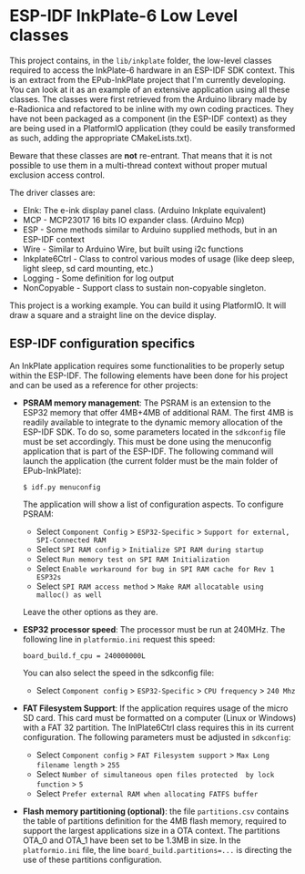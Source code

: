 # ESP-IDF InkPlate-6 Low Level classes

This project contains, in the `lib/inkplate` folder, the low-level classes required to access the InkPlate-6 hardware in an ESP-IDF SDK context. This is an extract from the EPub-InkPlate project that I'm currently developing. You can look at it as an example of an extensive application using all these classes. The classes were first retrieved from the Arduino library made by e-Radionica and refactored to be inline with my own coding practices. They have not been packaged as a component (in the ESP-IDF context) as they are being used in a PlatformIO application (they could be easily transformed as such, adding the appropriate CMakeLists.txt). 

Beware that these classes are **not** re-entrant. That means that it is not possible to use them in a multi-thread context without proper mutual exclusion access control. 

The driver classes are:

- EInk: The e-ink display panel class. (Arduino Inkplate equivalent)
- MCP - MCP23017 16 bits IO expander class. (Arduino Mcp)
- ESP - Some methods similar to Arduino supplied methods, but in an ESP-IDF context
- Wire - Similar to Arduino Wire, but built using i2c functions
- Inkplate6Ctrl - Class to control various modes of usage (like deep sleep, light sleep, sd card mounting, etc.)
- Logging - Some definition for log output
- NonCopyable - Support class to sustain non-copyable singleton.

This project is a working example. You can build it using PlatformIO. It will draw a square and a straight line on the device display.

## ESP-IDF configuration specifics

An InkPlate application requires some functionalities to be properly setup within the ESP-IDF. The following elements have been done for his project and can be used as a reference for other projects:

- **PSRAM memory management**: The PSRAM is an extension to the ESP32 memory that offer 4MB+4MB of additional RAM. The first 4MB is readily available to integrate to the dynamic memory allocation of the ESP-IDF SDK. To do so, some parameters located in the `sdkconfig` file must be set accordingly. This must be done using the menuconfig application that is part of the ESP-IDF. The following command will launch the application (the current folder must be the main folder of EPub-InkPlate):

  ```
  $ idf.py menuconfig
  ```

  The application will show a list of configuration aspects. To configure PSRAM:

  - Select `Component Config` > `ESP32-Specific` > `Support for external, SPI-Connected RAM`
  - Select `SPI RAM config` > `Initialize SPI RAM during startup`
  - Select `Run memory test on SPI RAM Initialization`
  - Select `Enable workaround for bug in SPI RAM cache for Rev 1 ESP32s`
  - Select `SPI RAM access method` > `Make RAM allocatable using malloc() as well`

  Leave the other options as they are. 

- **ESP32 processor speed**: The processor must be run at 240MHz. The following line in `platformio.ini` request this speed:

    ```
    board_build.f_cpu = 240000000L
    ```
  You can also select the speed in the sdkconfig file:

  - Select `Component config` > `ESP32-Specific` > `CPU frequency` > `240 Mhz`

- **FAT Filesystem Support**: If the application requires usage of the micro SD card. This card must be formatted on a computer (Linux or Windows) with a FAT 32 partition. The InlPlate6Ctrl class requires this in its current configuration. The following parameters must be adjusted in `sdkconfig`:

  - Select `Component config` > `FAT Filesystem support` > `Max Long filename length` > `255`
  - Select `Number of simultaneous open files protected  by lock function` > `5`
  - Select `Prefer external RAM when allocating FATFS buffer`

- **Flash memory partitioning (optional)**: the file `partitions.csv` contains the table of partitions definition for the 4MB flash memory, required to support the largest applications size in a OTA context. The partitions OTA_0 and OTA_1 have been set to be 1.3MB in size. In the `platformio.ini` file, the line `board_build.partitions=...` is directing the use of these partitions configuration. 
 